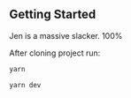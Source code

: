 
## Getting Started

Jen is a massive slacker. 100%

After cloning project run:

```bash
yarn

yarn dev
```
